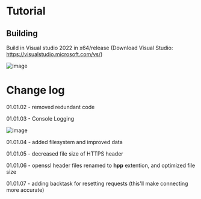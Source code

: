 # Tutorial

## Building
Build in Visual studio 2022 in x64/release  (Download Visual Studio: https://visualstudio.microsoft.com/vs/)

![image](https://user-images.githubusercontent.com/89754898/213894642-38242ef9-794d-49ae-a4ac-e13b463a3063.png)

# Change log
01.01.02 - removed redundant code

01.01.03 - Console Logging

![image](https://user-images.githubusercontent.com/89754898/213895072-982697aa-0eef-4ff6-aae0-fbadb250a3cf.png)

01.01.04 - added filesystem and improved data

01.01.05 - decreased file size of HTTPS header

01.01.06 - openssl header files renamed to **hpp** extention, and optimized file size

01.01.07 - adding backtask for resetting requests (this'll make connecting more accurate)
